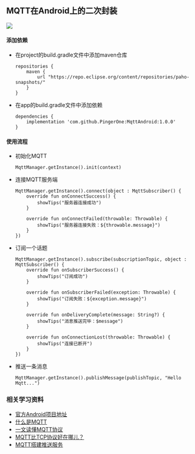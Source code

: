 ## MQTT在Android上的二次封装
[![](https://www.jitpack.io/v/PingerOne/MqttAndroid.svg)](https://www.jitpack.io/#PingerOne/MqttAndroid)

#### 添加依赖
* 在project的build.gradle文件中添加maven仓库


      repositories {
          maven {
              url "https://repo.eclipse.org/content/repositories/paho-snapshots/"
          }
      }



* 在app的build.gradle文件中添加依赖

      dependencies {
          implementation 'com.github.PingerOne:MqttAndroid:1.0.0'
      }

#### 使用流程

* 初始化MQTT

      MqttManager.getInstance().init(context)


* 连接MQTT服务端

      MqttManager.getInstance().connect(object : MqttSubscriber() {
          override fun onConnectSuccess() {
              showTips("服务器连接成功")
          }

          override fun onConnectFailed(throwable: Throwable) {
              showTips("服务器连接失败：${throwable.message}")
          }
      })


* 订阅一个话题

      MqttManager.getInstance().subscribe(subscriptionTopic, object : MqttSubscriber() {
          override fun onSubscriberSuccess() {
              showTips("订阅成功")
          }

          override fun onSubscriberFailed(exception: Throwable) {
              showTips("订阅失败：${exception.message}")
          }

          override fun onDeliveryComplete(message: String?) {
              showTips("消息推送完毕：$message")
          }

          override fun onConnectionLost(throwable: Throwable) {
              showTips("连接已断开")
          }
      })

* 推送一条消息

      MqttManager.getInstance().publishMessage(publishTopic, "Hello Mqtt...")


### 相关学习资料
* [官方Android项目地址](https://github.com/eclipse/paho.mqtt.android)
* [什么是MQTT](https://www.ibm.com/developerworks/cn/iot/iot-mqtt-why-good-for-iot/index.html)
* [一文读懂MQTT协议](https://blog.csdn.net/aa1215018028/article/details/84888096)
* [MQTT比TCP协议好在哪儿？](https://www.zhihu.com/question/23373904)
* [MQTT搭建推送服务](https://www.jianshu.com/p/b47fae7a654e)
